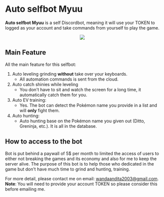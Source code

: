 # Auto selfbot Myuu

**Auto selfbot Myuu** is a self Discordbot, meaning it will use your TOKEN to logged as your account and take commands from yourself to play the game.

<p align="center">
<img src="https://media.giphy.com/media/aPJ4nQQcHuxUphpfqf/giphy.gif"/>
</p>


## Main Feature
All the main feature for this selfbot:
1. Auto leveling grinding **without** take over your keyboards. 
	- All automation commands is sent from the cloud.
2. Auto catch shinies while leveling
	- You don't have to sit and watch the screen for a long time, it automatically catch them for you.
3.  Auto EV training:
	- Yes. The bot can detect the Pokémon name you provide in a list and will **only** fight them.
4. Auto hunting:
	- Auto hunting base on the Pokémon name you given out (Ditto, Greninja, etc.). It is all in the database.

## How to access to the bot

Bot is put behind a paywall of 5$ per month to limited the access of users to either not breaking the games and its economy and also for me to keep the server alive. The purpose of this bot is to help those who dedicated in the game but don't have much time to grind and hunting, training.

For more detail, please contact me on email: wandaandita2003@gmail.com.
**Note**: You will need to provide your account TOKEN so please consider this before emailing me.
